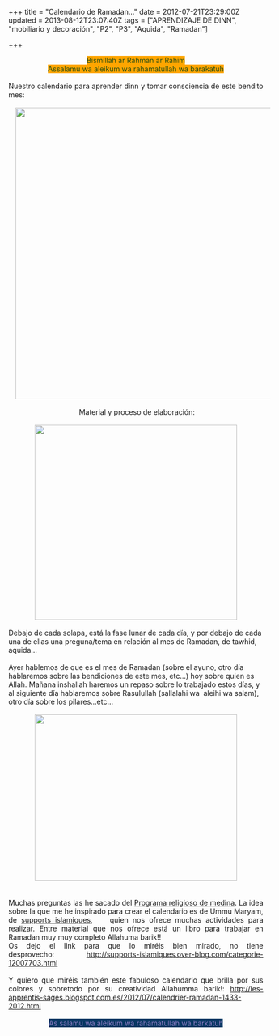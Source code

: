 +++
title = "Calendario de Ramadan..."
date = 2012-07-21T23:29:00Z
updated = 2013-08-12T23:07:40Z
tags = ["APRENDIZAJE DE DINN", "mobiliario y decoración", "P2", "P3", "Aquida", "Ramadan"]

+++

<div dir="ltr" style="text-align: left;" trbidi="on"><div style="text-align: center;"><span style="background-color: orange;"><span style="color: #274e13;">Bismillah ar Rahman ar Rahim</span></span></div><div style="text-align: center;"><span style="background-color: orange;"><span style="color: #274e13;">Assalamu wa aleikum wa rahamatullah wa barakatuh</span></span></div><div style="text-align: center;"><br /></div><div style="text-align: center;"><div style="text-align: justify;">Nuestro calendario para aprender dinn y tomar consciencia de este bendito mes:<br /><br /></div></div><div class="separator" style="clear: both; text-align: center;"></div><div style="text-align: center;"><div class="separator" style="clear: both; text-align: center;"><a href="http://4.bp.blogspot.com/-W3-3A_Cy74c/UglODqNxApI/AAAAAAAAFUk/goQ4WNjIyUA/s1600/Untitled4.jpg" imageanchor="1" style="margin-left: 1em; margin-right: 1em;"><img border="0" height="576" src="http://4.bp.blogspot.com/-W3-3A_Cy74c/UglODqNxApI/AAAAAAAAFUk/goQ4WNjIyUA/s640/Untitled4.jpg" width="640" /></a></div><br /></div><div style="text-align: center;">&nbsp;Material y proceso de elaboración:</div><div class="separator" style="clear: both; text-align: center;"></div><br /><div class="separator" style="clear: both; text-align: center;"><a href="http://4.bp.blogspot.com/-3UsI-kvzfa8/UglJunt0GyI/AAAAAAAAFUM/ZLmQYNpuXJ8/s1600/Untitled-1.jpg" imageanchor="1" style="margin-left: 1em; margin-right: 1em;"><img border="0" height="385" src="http://4.bp.blogspot.com/-3UsI-kvzfa8/UglJunt0GyI/AAAAAAAAFUM/ZLmQYNpuXJ8/s400/Untitled-1.jpg" width="400" /></a></div><br /><div class="separator" style="clear: both; text-align: center;"></div><span style="text-align: justify;">Debajo de cada solapa, está la fase lunar de cada día, y por debajo de cada una de ellas una preguna/tema en relación al mes de Ramadan, de tawhid, aquida...</span><br /><span style="text-align: justify;"><br /></span><span style="text-align: justify;">Ayer hablemos de que es el mes de Ramadan (sobre el ayuno, otro día hablaremos sobre las bendiciones de este mes, etc...) hoy sobre quien es Allah. Mañana inshallah haremos un repaso sobre lo trabajado estos días, y al siguiente día hablaremos sobre Rasulullah (sallalahi wa &nbsp;aleihi wa salam), otro día sobre los pilares...etc...</span><br /><br /><div class="separator" style="clear: both; text-align: center;"><a href="http://2.bp.blogspot.com/-KZfKx4B_yYE/UglOCSH575I/AAAAAAAAFUc/gycdUJTQnqg/s1600/Untitled-2.jpg" imageanchor="1" style="margin-left: 1em; margin-right: 1em;"><img border="0" height="329" src="http://2.bp.blogspot.com/-KZfKx4B_yYE/UglOCSH575I/AAAAAAAAFUc/gycdUJTQnqg/s400/Untitled-2.jpg" width="400" /></a></div><div class="separator" style="clear: both; text-align: center;"><br /></div><div class="separator" style="clear: both; text-align: center;"></div><div class="separator" style="clear: both; text-align: center;"><br /></div><div class="separator" style="clear: both; text-align: justify;">Muchas preguntas las he sacado del <a href="http://almadrassadenoura.blogspot.com.es/2011/11/programa-religioso-de-una-escuela-de.html">Programa religioso de medina</a>. La idea sobre la que me he inspirado para crear el calendario es de Ummu Maryam, de <a href="http://supports-islamiques.over-blog.com/">supports islamiques</a>, &nbsp; &nbsp;quien nos ofrece muchas actividades para realizar. Entre material que nos ofrece está un libro para trabajar en Ramadan muy muy completo Allahuma barik!!</div><div class="separator" style="clear: both; text-align: justify;">Os dejo el link para que lo miréis bien mirado, no tiene desprovecho:&nbsp;<a href="http://supports-islamiques.over-blog.com/categorie-12007703.html" style="text-align: left;">http://supports-islamiques.over-blog.com/categorie-12007703.html</a></div><div class="separator" style="clear: both; text-align: center;"><br /></div><div class="separator" style="clear: both; text-align: justify;">Y quiero que miréis también este fabuloso calendario que brilla por sus colores y sobretodo por su creatividad Allahumma barik!:&nbsp;<a href="http://les-apprentis-sages.blogspot.com.es/2012/07/calendrier-ramadan-1433-2012.html" style="text-align: left;">http://les-apprentis-sages.blogspot.com.es/2012/07/calendrier-ramadan-1433-2012.html</a></div><div style="text-align: center;"><br /><span style="background-color: #073763;"><span style="color: #8e7cc3;">As salamu wa aleikum wa rahamatullah wa barkatuh</span></span></div></div>
